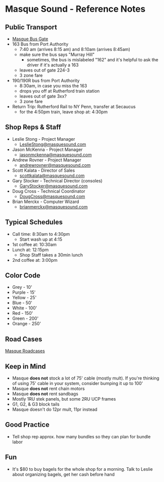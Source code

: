 # Masque Sound - Reference Notes

## Public Transport
* [Masque Bus Gate](https://www.portauthoritygate.com/163)
* 163 Bus from Port Authority
    * 7:40 am (arrives 8:15 am) and 8:10am (arrives 8:45am)
    * make sure the bus says "Murray Hill"
        * sometimes, the bus is mislabeled "162" and it's helpful to ask the driver if it's actually a 163
    * leaves out of gate 224-3
    * 3 zone fare
* 190/190R bus from Port Authority
    * 8:30am, in case you miss the 163
    * drops you off at Rutherford train station
    * leaves out of gate 3xx?
    * 3 zone fare
* Return Trip: Rutherford Rail to NY Penn, transfer at Secaucus
    * for the 4:50pm train, leave shop at: 4:30pm

## Shop Reps & Staff
* Leslie Stong - Project Manager
    * LeslieStong@masquesound.com
* Jason McKenna - Project Manager
    * jasonmckenna@masquesound.com
* Andrew Rovner - Project Manager
    * andrewrovner@masquesound.com
* Scott Kalata - Director of Sales
    * scottkalata@masquesound.com
* Gary Stocker - Technical Director (consoles)
    * GaryStocker@masquesound.com
* Doug Cross - Technical Coordinator 
    * DougCross@masquesound.com
* Brian Merckx - Computer Wizard
    * brianmerckx@masquesound.com

## Typical Schedules
* Call time: 8:30am to 4:30pm
    * Start wash up at 4:15
* 1st coffee at: 10:30am
* Lunch at: 12:15pm
    * Shop Staff takes a 30min lunch
* 2nd coffee at: 3:00pm

## Color Code
* Grey - 10'
* Purple - 15'
* Yellow - 25'
* Blue - 50'
* White - 100'
* Red - 150'
* Green - 200'
* Orange - 250'

## Road Cases
[Masque Roadcases](https://soundreferencenotes.com/ref_road_cases.html)


## Keep in Mind
* Masque **does not** stock a lot of 75' cable (mostly mult). If you're thinking of using 75' cable in your system, consider bumping it up to 100'
* Masque **does not** rent chain motors
* Masque **does not** rent sandbags
* Mostly 1RU stek panels, but some 2RU UCP frames
* G1, G2, & G3 block tails
* Masque doesn't do 12pr mult, 11pr instead

## Good Practice
* Tell shop rep approx. how many bundles so they can plan for bundle labor

## Fun
* It's $80 to buy bagels for the whole shop for a morning. Talk to Leslie about organizing bagels, get her cash before hand 